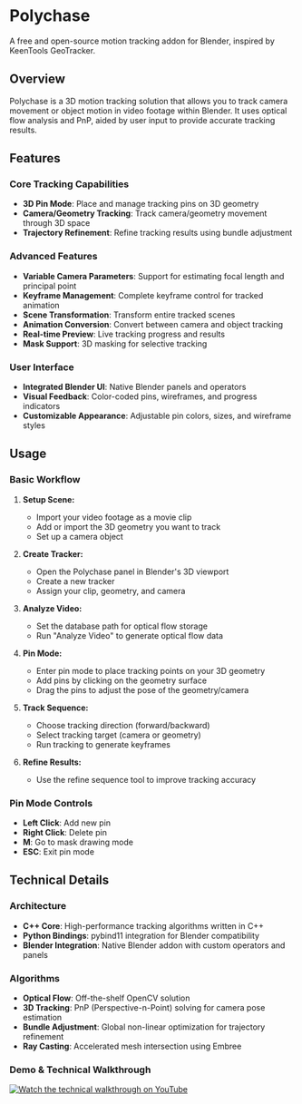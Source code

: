 # Polychase

A free and open-source motion tracking addon for Blender, inspired by KeenTools GeoTracker.

## Overview

Polychase is a 3D motion tracking solution that allows you to track camera movement or object motion in video footage within Blender. It uses optical flow analysis and PnP, aided by user input to provide accurate tracking results.

## Features

### Core Tracking Capabilities
- **3D Pin Mode**: Place and manage tracking pins on 3D geometry
- **Camera/Geometry Tracking**: Track camera/geometry movement through 3D space
- **Trajectory Refinement**: Refine tracking results using bundle adjustment

### Advanced Features
- **Variable Camera Parameters**: Support for estimating focal length and principal point
- **Keyframe Management**: Complete keyframe control for tracked animation
- **Scene Transformation**: Transform entire tracked scenes
- **Animation Conversion**: Convert between camera and object tracking
- **Real-time Preview**: Live tracking progress and results
- **Mask Support**: 3D masking for selective tracking

### User Interface
- **Integrated Blender UI**: Native Blender panels and operators
- **Visual Feedback**: Color-coded pins, wireframes, and progress indicators
- **Customizable Appearance**: Adjustable pin colors, sizes, and wireframe styles

## Usage

### Basic Workflow

1. **Setup Scene:**
   - Import your video footage as a movie clip
   - Add or import the 3D geometry you want to track
   - Set up a camera object

2. **Create Tracker:**
   - Open the Polychase panel in Blender's 3D viewport
   - Create a new tracker
   - Assign your clip, geometry, and camera

3. **Analyze Video:**
   - Set the database path for optical flow storage
   - Run "Analyze Video" to generate optical flow data

4. **Pin Mode:**
   - Enter pin mode to place tracking points on your 3D geometry
   - Add pins by clicking on the geometry surface
   - Drag the pins to adjust the pose of the geometry/camera

5. **Track Sequence:**
   - Choose tracking direction (forward/backward)
   - Select tracking target (camera or geometry)
   - Run tracking to generate keyframes

6. **Refine Results:**
   - Use the refine sequence tool to improve tracking accuracy

### Pin Mode Controls

- **Left Click**: Add new pin
- **Right Click**: Delete pin
- **M**: Go to mask drawing mode
- **ESC**: Exit pin mode

## Technical Details

### Architecture

- **C++ Core**: High-performance tracking algorithms written in C++
- **Python Bindings**: pybind11 integration for Blender compatibility  
- **Blender Integration**: Native Blender addon with custom operators and panels

### Algorithms

- **Optical Flow**: Off-the-shelf OpenCV solution
- **3D Tracking**: PnP (Perspective-n-Point) solving for camera pose estimation
- **Bundle Adjustment**: Global non-linear optimization for trajectory refinement
- **Ray Casting**: Accelerated mesh intersection using Embree

### Demo & Technical Walkthrough
[![Watch the technical walkthrough on YouTube](https://img.youtube.com/vi/W4HNmcjFuLw/hqdefault.jpg)](https://youtu.be/W4HNmcjFuLw)
